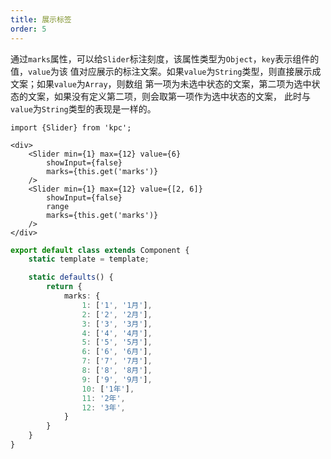 ```yaml
---
title: 展示标签
order: 5
---
```


通过`marks`属性，可以给`Slider`标注刻度，该属性类型为`Object`，`key`表示组件的值，`value`为该
值对应展示的标注文案。如果`value`为`String`类型，则直接展示成文案；如果`value`为`Array`，则数组
第一项为未选中状态的文案，第二项为选中状态的文案，如果没有定义第二项，则会取第一项作为选中状态的文案，
此时与`value`为`String`类型的表现是一样的。

```vdt
import {Slider} from 'kpc';

<div>
    <Slider min={1} max={12} value={6} 
        showInput={false}
        marks={this.get('marks')}
    />
    <Slider min={1} max={12} value={[2, 6]} 
        showInput={false}
        range
        marks={this.get('marks')}
    />
</div>
```

```ts
export default class extends Component {
    static template = template;

    static defaults() {
        return {
            marks: {
                1: ['1', '1月'],
                2: ['2', '2月'],
                3: ['3', '3月'],
                4: ['4', '4月'],
                5: ['5', '5月'],
                6: ['6', '6月'],
                7: ['7', '7月'],
                8: ['8', '8月'],
                9: ['9', '9月'],
                10: ['1年'],
                11: '2年',
                12: '3年',
            }
        }
    }
}
```
